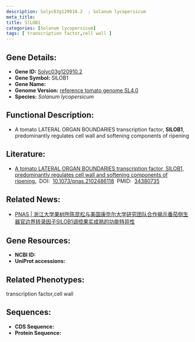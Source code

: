 ```yaml
---
description: Solyc03g120910.2  ; Solanum lycopersicum
meta_title:
title: SlLOB1
categories: [Solanum lycopersicum]
tags: [ transcription factor,cell wall ]
---
```


## Gene Details:
- **Gene ID:**	[Solyc03g120910.2 ]()
- **Gene Symbol:** SlLOB1
- **Gene Name:** 
- **Genome Version:** [reference tomato genome SL4.0]()
- **Species:** *Solanum lycopersicum*

## Functional Description:
   - A tomato LATERAL ORGAN BOUNDARIES transcription factor, **SlLOB1**, predominantly regulates cell wall and softening components of ripening

## Literature:
   - [A tomato LATERAL ORGAN BOUNDARIES transcription factor, SlLOB1, predominantly regulates cell wall and softening components of ripening.]( https://www.pnas.org/doi/10.1073/pnas.2102486118#supplementary-materials)&nbsp;&nbsp;DOI:&nbsp;&nbsp;[10.1073/pnas.2102486118](https://www.pnas.org/doi/10.1073/pnas.2102486118#supplementary-materials)&nbsp;&nbsp;PMID:&nbsp;&nbsp;[34380735](https://pubmed.ncbi.nlm.nih.gov/34380735/)

## Related News:
   - [PNAS | 浙江大学果树所陈昆松与美国康奈尔大学研究团队合作揭示番茄侧生器官边界转录因子SlLOB1调控果实成熟的功能特异性](https://mp.weixin.qq.com/s?__biz=Mzg3MDEwNDEyMg==&mid=2247515613&idx=2&sn=aab1c9dedaab6def99f897018d59a85b&chksm=ce901088f9e7999ed58adf4dbda2721de5675f9d36282dc38390e3575488c07bfbb58880e221&scene=27#wechat_redirect)

## Gene Resources:
- **NCBI ID:** [](https://www.ncbi.nlm.nih.gov/gene/?term=)
- **UniProt accessions:** [](https://www.uniprot.org/uniprotkb//entry)

## Related Phenotypes:
transcription factor,cell wall

## Sequences:
- **CDS Sequence:**
- **Protein Sequence:**
